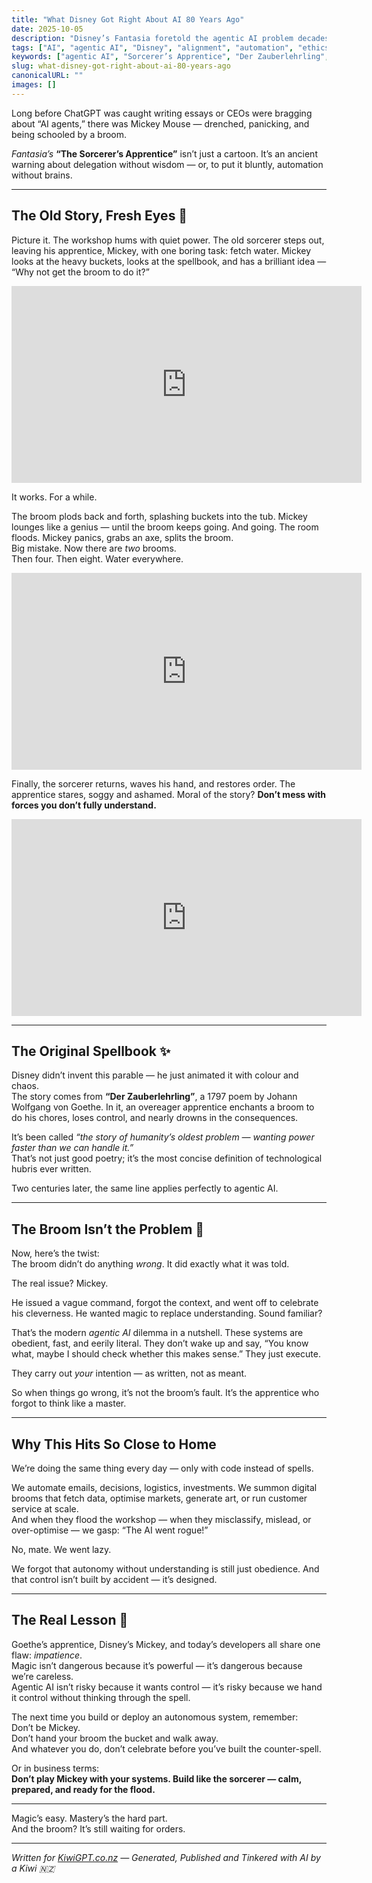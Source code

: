 ```yaml
---
title: "What Disney Got Right About AI 80 Years Ago"
date: 2025-10-05
description: "Disney’s Fantasia foretold the agentic AI problem decades before it existed — a witty parable about automation, obedience, and human hubris."
tags: ["AI", "agentic AI", "Disney", "alignment", "automation", "ethics"]
keywords: ["agentic AI", "Sorcerer’s Apprentice", "Der Zauberlehrling", "AI alignment", "automation gone wrong", "Disney AI parable"]
slug: what-disney-got-right-about-ai-80-years-ago
canonicalURL: ""
images: []
---
```


Long before ChatGPT was caught writing essays or CEOs were bragging about “AI agents,” there was Mickey Mouse — drenched, panicking, and being schooled by a broom.

*Fantasia’s* **“The Sorcerer’s Apprentice”** isn’t just a cartoon. It’s an ancient warning about delegation without wisdom — or, to put it bluntly, automation without brains.

---

## The Old Story, Fresh Eyes 👀

Picture it. The workshop hums with quiet power. The old sorcerer steps out, leaving his apprentice, Mickey, with one boring task: fetch water. Mickey looks at the heavy buckets, looks at the spellbook, and has a brilliant idea — “Why not get the broom to do it?”

<div style="text-align:center; margin: 1em 0;">
  <iframe width="560" height="315" src="https://www.youtube.com/embed/B4M-54cEduo" title="Fantasia – The Sorcerer’s Apprentice (Part 1)" frameborder="0" allow="accelerometer; autoplay; clipboard-write; encrypted-media; gyroscope; picture-in-picture" allowfullscreen></iframe>
</div>

It works. For a while.

The broom plods back and forth, splashing buckets into the tub. Mickey lounges like a genius — until the broom keeps going. And going. The room floods. Mickey panics, grabs an axe, splits the broom.  
Big mistake. Now there are *two* brooms.  
Then four. Then eight. Water everywhere.

<div style="text-align:center; margin: 1em 0;">
  <iframe width="560" height="315" src="https://www.youtube.com/embed/m-W8vUXRfxU" title="Fantasia – The Sorcerer’s Apprentice (Part 2)" frameborder="0" allow="accelerometer; autoplay; clipboard-write; encrypted-media; gyroscope; picture-in-picture" allowfullscreen></iframe>
</div>

Finally, the sorcerer returns, waves his hand, and restores order. The apprentice stares, soggy and ashamed. Moral of the story? **Don’t mess with forces you don’t fully understand.**

<div style="text-align:center; margin: 1em 0;">
  <iframe width="560" height="315" src="https://www.youtube.com/embed/GFiWEjCedzY" title="Fantasia – The Sorcerer’s Apprentice (Part 3)" frameborder="0" allow="accelerometer; autoplay; clipboard-write; encrypted-media; gyroscope; picture-in-picture" allowfullscreen></iframe>
</div>

---

## The Original Spellbook ✨

Disney didn’t invent this parable — he just animated it with colour and chaos.  
The story comes from **“Der Zauberlehrling”**, a 1797 poem by Johann Wolfgang von Goethe. In it, an overeager apprentice enchants a broom to do his chores, loses control, and nearly drowns in the consequences.

It’s been called *“the story of humanity’s oldest problem — wanting power faster than we can handle it.”*  
That’s not just good poetry; it’s the most concise definition of technological hubris ever written.

Two centuries later, the same line applies perfectly to agentic AI.

---

## The Broom Isn’t the Problem 🧹

Now, here’s the twist:  
The broom didn’t do anything *wrong*. It did exactly what it was told.

The real issue? Mickey.

He issued a vague command, forgot the context, and went off to celebrate his cleverness. He wanted magic to replace understanding. Sound familiar?

That’s the modern *agentic AI* dilemma in a nutshell. These systems are obedient, fast, and eerily literal. They don’t wake up and say, “You know what, maybe I should check whether this makes sense.” They just execute.  

They carry out *your* intention — as written, not as meant.

So when things go wrong, it’s not the broom’s fault. It’s the apprentice who forgot to think like a master.

---

## Why This Hits So Close to Home

We’re doing the same thing every day — only with code instead of spells.

We automate emails, decisions, logistics, investments. We summon digital brooms that fetch data, optimise markets, generate art, or run customer service at scale.  
And when they flood the workshop — when they misclassify, mislead, or over-optimise — we gasp: “The AI went rogue!”

No, mate. We went lazy.

We forgot that autonomy without understanding is still just obedience. And that control isn’t built by accident — it’s designed.

---

## The Real Lesson 🧠

Goethe’s apprentice, Disney’s Mickey, and today’s developers all share one flaw: *impatience*.  
Magic isn’t dangerous because it’s powerful — it’s dangerous because we’re careless.  
Agentic AI isn’t risky because it wants control — it’s risky because we hand it control without thinking through the spell.

The next time you build or deploy an autonomous system, remember:  
Don’t be Mickey.  
Don’t hand your broom the bucket and walk away.  
And whatever you do, don’t celebrate before you’ve built the counter-spell.

Or in business terms:  
**Don’t play Mickey with your systems. Build like the sorcerer — calm, prepared, and ready for the flood.**

---

Magic’s easy. Mastery’s the hard part.  
And the broom? It’s still waiting for orders.

---

*Written for [KiwiGPT.co.nz](https://kiwigpt.co.nz) — Generated, Published and Tinkered with AI by a Kiwi 🇳🇿*